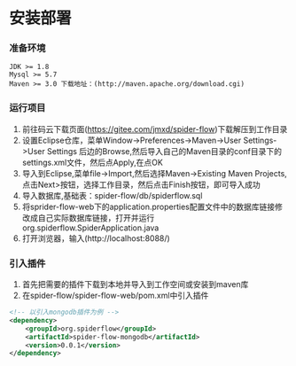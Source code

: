 # 安装部署

### 准备环境
```
JDK >= 1.8
Mysql >= 5.7
Maven >= 3.0 下载地址：(http://maven.apache.org/download.cgi)
```
### 运行项目
1.  前往码云下载页面(https://gitee.com/jmxd/spider-flow)下载解压到工作目录
2.  设置Eclipse仓库，菜单Window->Preferences->Maven->User Settings->User Settings 后边的Browse,然后导入自己的Maven目录的conf目录下的settings.xml文件，然后点Apply,在点OK
3.  导入到Eclipse,菜单file->Import,然后选择Maven->Existing Maven Projects,点击Next>按钮，选择工作目录，然后点击Finish按钮，即可导入成功
4.	导入数据库,基础表：spider-flow/db/spiderflow.sql
5.  将sprider-flow-web下的application.properties配置文件中的数据库链接修改成自己实际数据库链接，打开并运行org.spiderflow.SpiderApplication.java
6.  打开浏览器，输入(http://localhost:8088/)

### 引入插件
1.  首先把需要的插件下载到本地并导入到工作空间或安装到maven库
2.  在spider-flow/spider-flow-web/pom.xml中引入插件
```xml
<!-- 以引入mongodb插件为例 -->
<dependency>
	<groupId>org.spiderflow</groupId>
	<artifactId>spider-flow-mongodb</artifactId>
	<version>0.0.1</version>
</dependency>
```
